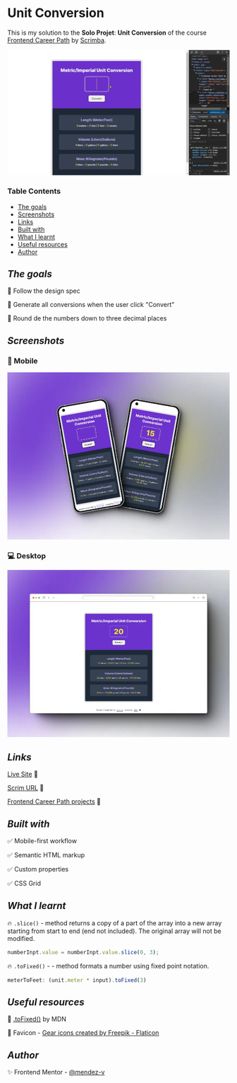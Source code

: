 # Unit Conversion

This is my solution to the **Solo Projet**: **Unit Conversion** of the course [Frontend Career Path]() by [Scrimba]().

![Sample](./assets/video/sample.gif)

### Table Contents

+ [The goals](#the-goals)
+ [Screenshots](#screenshots)
+ [Links](#links)
+ [Built with](#built-with)
+ [What I learnt](#what-i-learnt)
+ [Useful resources](#useful-resources)
+ [Author](#author)


## *The goals*

🎯 Follow the design spec

🎯 Generate all conversions when the user click "Convert"

🎯 Round de the numbers down to three decimal places

## *Screenshots*

### 📱 Mobile
![Mobile](./assets/screenshot/mobile-preview.webp)

### 💻 Desktop
![Desktop](./assets/screenshot/desktop-preview.webp)

## *Links*

[Live Site](https://mendez-v.github.io/unit-conversion/) 👀

[Scrim URL](https://scrimba.com/scrim/cVLv7kAM) 👀

[Frontend Career Path projects](https://github.com/mendez-v/frontend-career-path) 👀

## *Built with*

✅ Mobile-first workflow

✅ Semantic HTML markup

✅ Custom properties

✅ CSS Grid

## *What I learnt*

🔥 `.slice()` - method returns a copy of a part of the array into a new array starting from start to end (end not included). The original array will not be modified.

```js
numberInpt.value = numberInpt.value.slice(0, 3);
```

🔥 `.toFixed()` - - method formats a number using fixed point notation.

```js
meterToFeet: (unit.meter * input).toFixed(3)
```


## *Useful resources*

📌 [.toFixed()](https://developer.mozilla.org/en-US/docs/Web/JavaScript/Reference/Global_Objects/Number/toFixed) by MDN

🌈 Favicon - <a href="https://www.flaticon.com/free-icons/gear" title="gear icons">Gear icons created by Freepik - Flaticon</a>
## *Author*

✨ Frontend Mentor - [@mendez-v](https://www.frontendmentor.io/profile/mendez-v)

